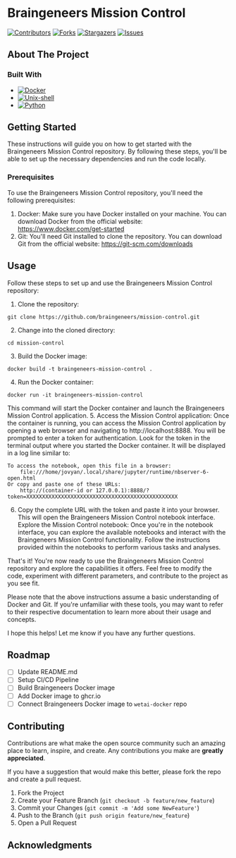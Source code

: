 # Braingeneers Mission Control

<!-- PROJECT SHIELDS -->
<!--
*** I'm using markdown "reference style" links for readability.
*** Reference links are enclosed in brackets [ ] instead of parentheses ( ).
*** See the bottom of this document for the declaration of the reference variables
*** for contributors-url, forks-url, etc. This is an optional, concise syntax you may use.
*** https://www.markdownguide.org/basic-syntax/#reference-style-links
-->
[![Contributors][contributors-shield]][contributors-url]
[![Forks][forks-shield]][forks-url]
[![Stargazers][stars-shield]][stars-url]
[![Issues][issues-shield]][issues-url]

<!-- ABOUT THE PROJECT -->
## About The Project

### Built With

* [![Docker][docker-shield]][docker-url]
* [![Unix-shell][shell-shield]][shell-url]
* [![Python][python-shield]][python-url]

<!-- GETTING STARTED -->
## Getting Started
These instructions will guide you on how to get started with the Braingeneers Mission Control repository. By following these steps, you'll be able to set up the necessary dependencies and run the code locally.

### Prerequisites
To use the Braingeneers Mission Control repository, you'll need the following prerequisites:

1. Docker: Make sure you have Docker installed on your machine. You can download Docker from the official website: https://www.docker.com/get-started
2. Git: You'll need Git installed to clone the repository. You can download Git from the official website: https://git-scm.com/downloads

<!-- USAGE EXAMPLES -->
## Usage
Follow these steps to set up and use the Braingeneers Mission Control repository:

1. Clone the repository:
```
git clone https://github.com/braingeneers/mission-control.git
```

2. Change into the cloned directory:
```
cd mission-control
```

3. Build the Docker image:
```
docker build -t braingeneers-mission-control .
```

4. Run the Docker container:
```
docker run -it braingeneers-mission-control
```

This command will start the Docker container and launch the Braingeneers Mission Control application.
5. Access the Mission Control application:
Once the container is running, you can access the Mission Control application by opening a web browser and navigating to http://localhost:8888.
You will be prompted to enter a token for authentication. Look for the token in the terminal output where you started the Docker container. It will be displayed in a log line similar to:
```
To access the notebook, open this file in a browser:
    file:///home/jovyan/.local/share/jupyter/runtime/nbserver-6-open.html
Or copy and paste one of these URLs:
    http://(container-id or 127.0.0.1):8888/?token=XXXXXXXXXXXXXXXXXXXXXXXXXXXXXXXXXXXXXXXXXXXXXXXX
```

6. Copy the complete URL with the token and paste it into your browser. This will open the Braingeneers Mission Control notebook interface.
Explore the Mission Control notebook:
Once you're in the notebook interface, you can explore the available notebooks and interact with the Braingeneers Mission Control functionality. Follow the instructions provided within the notebooks to perform various tasks and analyses.

That's it! You're now ready to use the Braingeneers Mission Control repository and explore the capabilities it offers. Feel free to modify the code, experiment with different parameters, and contribute to the project as you see fit.

Please note that the above instructions assume a basic understanding of Docker and Git. If you're unfamiliar with these tools, you may want to refer to their respective documentation to learn more about their usage and concepts.

I hope this helps! Let me know if you have any further questions.

<!-- ROADMAP -->
## Roadmap

- [ ] Update README.md
- [ ] Setup CI/CD Pipeline
- [ ] Build Braingeneers Docker image
- [ ] Add Docker image to ghcr.io
- [ ] Connect Braingeneers Docker image to `wetai-docker` repo

<!-- CONTRIBUTING -->
## Contributing

Contributions are what make the open source community such an amazing place to learn, inspire, and create. Any contributions you make are **greatly appreciated**.

If you have a suggestion that would make this better, please fork the repo and create a pull request.

1. Fork the Project
2. Create your Feature Branch (`git checkout -b feature/new_feature`)
3. Commit your Changes (`git commit -m 'Add some NewFeature'`)
4. Push to the Branch (`git push origin feature/new_feature`)
5. Open a Pull Request

<!-- ACKNOWLEDGMENTS -->
## Acknowledgments

<!-- MARKDOWN LINKS & IMAGES -->
<!-- https://www.markdownguide.org/basic-syntax/#reference-style-links -->
[contributors-shield]: https://img.shields.io/github/contributors/uw-ssec/wetai-mc?style=for-the-badge
[contributors-url]: https://github.com/uw-ssec/wetai-mc/graphs/contributors
[forks-shield]: https://img.shields.io/github/forks/uw-ssec/wetai-mc?style=for-the-badge
[forks-url]: https://github.com/uw-ssec/wetai-mc/network/members
[stars-shield]: https://img.shields.io/github/stars/uw-ssec/wetai-mc?style=for-the-badge
[stars-url]: https://github.com/uw-ssec/wetai-mc/stargazers
[issues-shield]: https://img.shields.io/github/issues/uw-ssec/wetai-mc?style=for-the-badge
[issues-url]: https://github.com/uw-ssec/wetai-mc/issues

[docker-shield]: https://img.shields.io/badge/Docker-0db7ed?style=for-the-badge&logo=docker&logoColor=white
[docker-url]: https://www.docker.com/
[shell-shield]: https://img.shields.io/badge/Shell-4eaa25?style=for-the-badge&logo=gnubash&logoColor=white
[shell-url]: https://www.opengroup.org
[python-shield]: https://img.shields.io/badge/Python-646464?style=for-the-badge&logo=python&logoColor=white
[python-url]: https://www.python.org

